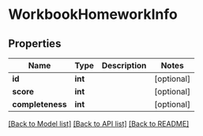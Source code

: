# WorkbookHomeworkInfo

## Properties
Name | Type | Description | Notes
------------ | ------------- | ------------- | -------------
**id** | **int** |  | [optional] 
**score** | **int** |  | [optional] 
**completeness** | **int** |  | [optional] 

[[Back to Model list]](../README.md#documentation-for-models) [[Back to API list]](../README.md#documentation-for-api-endpoints) [[Back to README]](../README.md)


